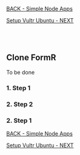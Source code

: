 <!--
<a class="page-back" href="/#/Setup/fr0102_Simple-Node-Apps.md">BACK - Simple Node Apps</a>
<a class="page-next" href="/#/Setup/fr0301_Setup-Vultr-Ubuntu.md">Setup Vultr Ubuntu - NEXT</a>  
-->
<div class="page-back">   

[BACK - Simple Node Apps  ](/Setup/fr0102_Simple-Node-Apps.md)
</div>
<div class="page-next">   

[Setup Vultr Ubuntu - NEXT](/Setup/fr0301_Setup-Vultr-Ubuntu.md)
</div>

<br/>
<br/>

## Clone FormR

   To be done

   ### 1. Step 1 
   ### 2. Step 2 
   ### 2. Step 1 

<!--
<a class="page-back" href="/#/Setup/fr0102_Simple-Node-Apps.md">BACK - Simple Node Apps</a>
<a class="page-next" href="/#/Setup/fr0301_Setup-Vultr-Ubuntu.md">Setup Vultr Ubuntu - NEXT</a>
-->

<div class="page-back">   

[BACK - Simple Node Apps  ](/Setup/fr0102_Simple-Node-Apps.md)
</div>
<div class="page-next">   

[Setup Vultr Ubuntu - NEXT](/Setup/fr0301_Setup-Vultr-Ubuntu.md)
</div>

<!-- 
<table><tr>
  <td class="page-back"> 

[BACK - Simple Node Apps](/Setup/fr0102_Simple-Node-Apps.md)

  </td>
  <td class="page-next">

[Setup Vultr Ubuntu - NEXT](/Setup/fr0301_Setup-Vultr-Ubuntu.md)

  </td>
</tr></table>  
-->

<!-- 
[BACK - Simple Node Apps](/Setup/fr0102_Simple-Node-Apps.md)
[Setup Vultr Ubuntu - NEXT](/Setup/fr0301_Setup-Vultr-Ubuntu.md)
-->
